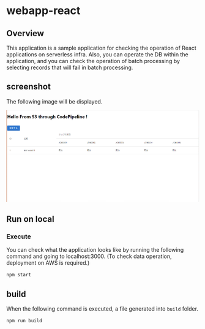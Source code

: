 # webapp-react

## Overview

This application is a sample application for checking the operation of React applications on serverless infra.
Also, you can operate the DB within the application, and you can check the operation of batch processing by selecting records that will fail in batch processing.

## screenshot

The following image will be displayed.

![Screenshot](./docs/images/screenshot.png)

## Run on local

### Execute

You can check what the application looks like by running the following command and going to localhost:3000. (To check data operation, deployment on AWS is required.)

```sh
npm start
```

## build

When the following command is executed, a file generated into `build` folder.

```sh
npm run build
```
